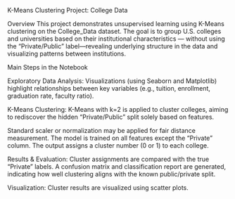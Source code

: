 K-Means Clustering Project: College Data

Overview
This project demonstrates unsupervised learning using K-Means clustering on the College_Data dataset. The goal is to group U.S. colleges and universities based on their institutional characteristics — without using the “Private/Public” label—revealing underlying structure in the data and visualizing patterns between institutions.

Main Steps in the Notebook

Exploratory Data Analysis:
Visualizations (using Seaborn and Matplotlib) highlight relationships between key variables (e.g., tuition, enrollment, graduation rate, faculty ratio).

K-Means Clustering:
K-Means with k=2 is applied to cluster colleges, aiming to rediscover the hidden “Private/Public” split solely based on features.

Standard scaler or normalization may be applied for fair distance measurement.
The model is trained on all features except the “Private” column.
The output assigns a cluster number (0 or 1) to each college.

Results & Evaluation:
Cluster assignments are compared with the true “Private” labels.
A confusion matrix and classification report are generated, indicating how well clustering aligns with the known public/private split.

Visualization:
Cluster results are visualized using scatter plots.
